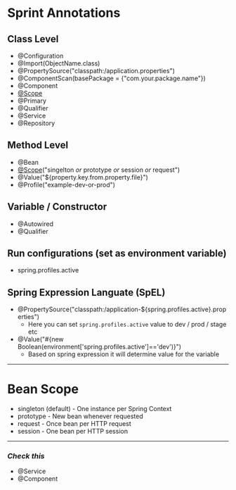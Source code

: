 # Sprint Annotations

## Class Level
- @Configuration
- @Import(ObjectName.class)
- @PropertySource("classpath:/application.properties")
- @ComponentScan(basePackage = {"com.your.package.name"})
- @Component
- [@Scope](#bean-scope)
- @Primary
- @Qualifier
- @Service
- @Repository

## Method Level
- @Bean
- [@Scope](#bean-scope)("singelton *or* prototype *or* session *or* request")
- @Value("${property.key.from.property.file}")
- @Profile("example-dev-or-prod")

## Variable / Constructor
- @Autowired
- @Qualifier

## Run configurations (set as environment variable)
- spring.profiles.active

## Spring Expression Languate (SpEL)
- @PropertySource("classpath:/application-${spring.profiles.active}.properties")
	- Here you can set `spring.profiles.active` value to dev / prod / stage etc
- @Value("#{new Boolean(environment['spring.profiles.active']=='dev')}")
	- Based on spring expression it will determine value for the variable

<hr>

# <a name="bean-scope"></a>Bean Scope
- singleton (default) - One instance per Spring Context
- prototype - New bean whenever requested
- request - Once bean per HTTP request
- session - One bean per HTTP session

<hr>

### *Check this*
- @Service
- @Component
